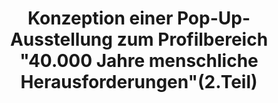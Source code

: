 ---
title: Konzeption einer Pop-Up-Ausstellung zum Profilbereich "40.000 Jahre menschliche Herausforderungen"(2.Teil)
lehrende: Busch, Alexandra 
einrichtung: Johannes Gutenberg-Universität Mainz
stadt: Mainz
studiengang: Archäologie
lv-typ: Praktikum
link: https://jogustine.uni-mainz.de/scripts/mgrqispi.dll?APPNAME=CampusNet&PRGNAME=COURSEDETAILS&ARGUMENTS=-N000000000000001,-N001281,-N0,-N390295292553841,-N390295292592842,-N0,-N0,-N0
zielgruppe:
  - BA
  - MA
  - PHD

inhalte:
  - 3D-Modellierung
  - Software und Tools
  - Online-Ressourcen
  - Internet
  - Visualisierung
  - Bildbearbeitung
  - Digitale Dokumentation
  - Dig. Methoden & Theorien
  - Fotografie
  - Digital Humanities
  - Digitale Ressourcen
  - 3D
  - Archivierung
  - Digitalisierung
---
